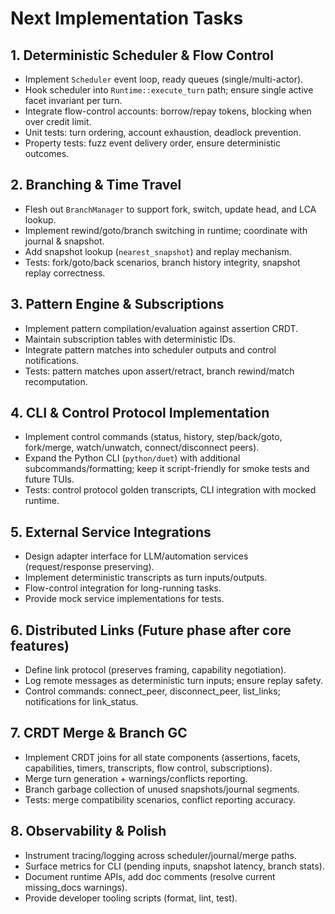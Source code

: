 # Next Implementation Tasks

## 1. Deterministic Scheduler & Flow Control
- Implement `Scheduler` event loop, ready queues (single/multi-actor).
- Hook scheduler into `Runtime::execute_turn` path; ensure single active facet invariant per turn.
- Integrate flow-control accounts: borrow/repay tokens, blocking when over credit limit.
- Unit tests: turn ordering, account exhaustion, deadlock prevention.
- Property tests: fuzz event delivery order, ensure deterministic outcomes.

## 2. Branching & Time Travel
- Flesh out `BranchManager` to support fork, switch, update head, and LCA lookup.
- Implement rewind/goto/branch switching in runtime; coordinate with journal & snapshot.
- Add snapshot lookup (`nearest_snapshot`) and replay mechanism.
- Tests: fork/goto/back scenarios, branch history integrity, snapshot replay correctness.

## 3. Pattern Engine & Subscriptions
- Implement pattern compilation/evaluation against assertion CRDT.
- Maintain subscription tables with deterministic IDs.
- Integrate pattern matches into scheduler outputs and control notifications.
- Tests: pattern matches upon assert/retract, branch rewind/match recomputation.

## 4. CLI & Control Protocol Implementation
- Implement control commands (status, history, step/back/goto, fork/merge, watch/unwatch, connect/disconnect peers).
- Expand the Python CLI (`python/duet`) with additional subcommands/formatting; keep it script-friendly for smoke tests and future TUIs.
- Tests: control protocol golden transcripts, CLI integration with mocked runtime.

## 5. External Service Integrations
- Design adapter interface for LLM/automation services (request/response preserving).
- Implement deterministic transcripts as turn inputs/outputs.
- Flow-control integration for long-running tasks.
- Provide mock service implementations for tests.

## 6. Distributed Links (Future phase after core features)
- Define link protocol (preserves framing, capability negotiation).
- Log remote messages as deterministic turn inputs; ensure replay safety.
- Control commands: connect_peer, disconnect_peer, list_links; notifications for link_status.

## 7. CRDT Merge & Branch GC
- Implement CRDT joins for all state components (assertions, facets, capabilities, timers, transcripts, flow control, subscriptions).
- Merge turn generation + warnings/conflicts reporting.
- Branch garbage collection of unused snapshots/journal segments.
- Tests: merge compatibility scenarios, conflict reporting accuracy.

## 8. Observability & Polish
- Instrument tracing/logging across scheduler/journal/merge paths.
- Surface metrics for CLI (pending inputs, snapshot latency, branch stats).
- Document runtime APIs, add doc comments (resolve current missing_docs warnings).
- Provide developer tooling scripts (format, lint, test). 
